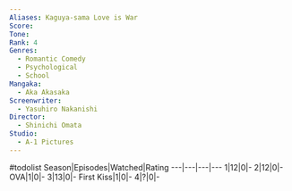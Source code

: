 ```yaml
---
Aliases: Kaguya-sama Love is War
Score:
Tone: 
Rank: 4
Genres:
  - Romantic Comedy
  - Psychological
  - School
Mangaka:
  - Aka Akasaka
Screenwriter:
  - Yasuhiro Nakanishi
Director:
  - Shinichi Omata
Studio:
  - A-1 Pictures
---
```

#todolist
Season|Episodes|Watched|Rating
---|---|---|---
1|12|0|-
2|12|0|-
OVA|1|0|-
3|13|0|-
First Kiss|1|0|-
4|?|0|-
